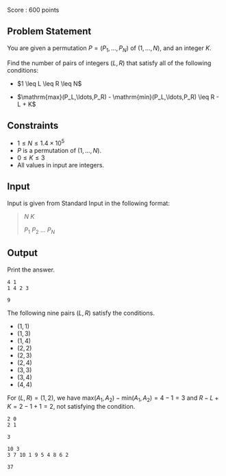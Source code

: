 Score : $600$ points

## Problem Statement

You are given a permutation $P=(P_1,\ldots,P_N)$ of $(1,\ldots,N)$, and an integer $K$.

Find the number of pairs of integers $(L, R)$ that satisfy all of the following conditions:

- <p>$1 \leq L \leq R \leq N$</p>
- <p>$\mathrm{max}(P_L,\ldots,P_R) - \mathrm{min}(P_L,\ldots,P_R) \leq R - L + K$</p>

## Constraints

- $1 \leq N \leq 1.4\times 10^5$
- $P$ is a permutation of $(1,\ldots,N)$.
- $0 \leq K \leq 3$
- All values in input are integers.

## Input

Input is given from Standard Input in the following format:

> $N$ $K$
> 
> $P_1$ $P_2$ $\ldots$ $P_N$

## Output

Print the answer.

```input1
4 1
1 4 2 3
```

```output1
9
```

The following nine pairs $(L, R)$ satisfy the conditions.

- $(1,1)$
- $(1,3)$
- $(1,4)$
- $(2,2)$
- $(2,3)$
- $(2,4)$
- $(3,3)$
- $(3,4)$
- $(4,4)$

For $(L,R) = (1,2)$, we have $\mathrm{max}(A_1,A_2) -\mathrm{min}(A_1,A_2) = 4-1 = 3$ and $R-L+K=2-1+1 = 2$, not satisfying the condition.

```input2
2 0
2 1
```

```output2
3
```

```input3
10 3
3 7 10 1 9 5 4 8 6 2
```

```output3
37
```